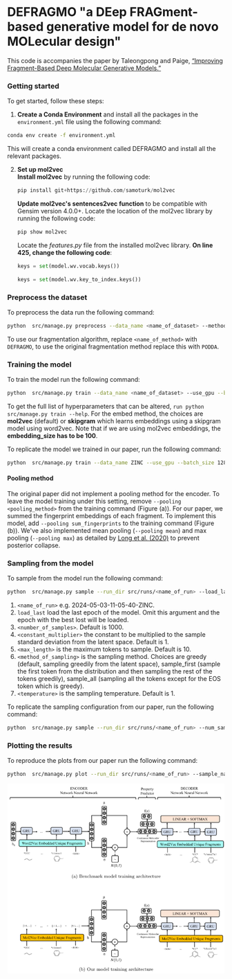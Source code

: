 # DEFRAGMO "a DEep FRAGment-based generative model for de novo MOLecular design"
This code is accompanies the paper by Taleongpong and Paige, [“Improving Fragment-Based Deep Molecular Generative Models.”](https://openreview.net/pdf/f8bc0ace232c735192259521a6074bf07bad0c27.pdf)

### Getting started
To get started, follow these steps:
1. **Create a Conda Environment** and install all the packages in the `environment.yml` file using the following command:
```bash
conda env create -f environment.yml
```
This will create a conda environment called DEFRAGMO and install all the relevant packages.

2. **Set up mol2vec**  
    **Install mol2vec** by running the following code:
    ```python
    pip install git+https://github.com/samoturk/mol2vec
    ```
    **Update mol2vec's sentences2vec function** to be compatible with Gensim version 4.0.0+. Locate the location of the mol2vec library by running the following code:
    ```python
    pip show mol2vec
    ```  
    Locate the *features.py* file from the installed mol2vec library. **On line 425, change the following code**:
    ```python
    keys = set(model.wv.vocab.keys())
    ```
    ```python
    keys = set(model.wv.key_to_index.keys())
    ```

### Preprocess the dataset
To preprocess the data run the following command:

```bash
python  src/manage.py preprocess --data_name <name_of_dataset> --method <name_of_method>
```

To use our fragmentation algorithm, replace `<name_of_method>` with `DEFRAGMO`, to use the original fragmentation method replace this with `PODDA`.

### Training the model
To train the model run the following command:
```bash
python  src/manage.py train --data_name <name_of_dataset> --use_gpu --batch_size <size_of_batch> --embed_size <embedding_size> --num_epochs <number_of_epochs> --hidden_layers <number_of_hidden_layers> --hidden_size <hidden_size> --latent_size <latent_size> --pooling <pooling_method> --pred_sas --pred_logp --embed_method <method_of_embedding> --beta <kl_annealing_schedule>
```
To get the full list of hyperparameters that can be altered, `run python src/manage.py train --help`. For the embed method, the choices are **mol2vec** (default) or **skipgram** which learns embeddings using a skipgram model using word2vec. Note that if we are using mol2vec embeddings, the **embedding_size has to be 100**.

To replicate the model we trained in our paper, run the following command:
```bash
python  src/manage.py train --data_name ZINC --use_gpu --batch_size 128 --embed_size 100 --num_epochs 4 --hidden_layers 2 --hidden_size 128 --latent_size 100 --embed_method mol2vec --beta 1e-6 1e-06 1e-06 1e-06
```

#### Pooling method
The original paper did not implement a pooling method for the encoder. To leave the model training under this setting, remove `--pooling <pooling_method>` from the training command (Figure (a)). For our paper, we summed the fingerprint embeddings of each fragment. To implement this model, add `--pooling sum_fingerprints` to the training command (Figure (b)). We've also implemented mean pooling (`--pooling mean`) and max pooling (`--pooling max`) as detailed by [Long et al. (2020)](https://arxiv.org/pdf/1911.03976.pdf) to prevent posterior collapse.

### Sampling from the model
To sample from the model run the following command:
```bash
python  src/manage.py sample --run_dir src/runs/<name_of_run> --load_last --num_samples <number_of_samples> --sample_constant <constant_multiplier> --max_length <max_length> --sampler_method <method_of_sampling> --temperature <temperature>
```
1. `<name_of_run>` e.g. 2024-05-03-11-05-40-ZINC.
2. `load_last` load the last epoch of the model. Omit this argument and the epoch with the best lost will be loaded.
3. `<number_of_samples>`. Default is 1000.
4. `<constant_multiplier>` the constant to be multiplied to the sample standard deviation from the latent space. Default is 1.
4. `<max_length>` is the maximum tokens to sample. Default is 10.
5. `<method_of_sampling>` is the sampling method. Choices are greedy (default, sampling greedily from the latent space), sample_first (sample the first token from the distribution and then sampling the rest of the tokens greedily), sample_all (sampling all the tokens except for the EOS token which is greedy).
6. `<temperature>` is the sampling temperature. Default is 1.

To replicate the sampling configuration from our paper, run the following command:
```bash
python  src/manage.py sample --run_dir src/runs/<name_of_run> --num_samples 20000 --sample_constant 25
```

### Plotting the results
To reproduce the plots from our paper run the following command:
```bash
python  src/manage.py plot --run_dir src/runs/<name_of_run> --sample_name <name_of_file_containing_samples>
```

![Model Architecture](images/model_architecture_pooling.png)